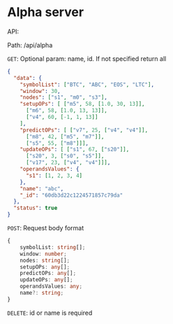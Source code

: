 # Alpha server

API:

Path: /api/alpha

`GET`: Optional param: name, id. If not specified return all

```json
{
  "data": {
    "symbolList": ["BTC", "ABC", "EOS", "LTC"],
    "window": 30,
    "nodes": ["s1", "m0", "s3"],
    "setupOPs": [ ["m5", 58, [1.0, 30, 13]],
      ["m6", 58, [1.0, 13, 13]],
      ["v4", 60, [-1, 1, 13]]
    ],
    "predictOPs": [ ["v7", 25, ["v4", "v4"]],
      ["m8", 42, ["m5", "m7"]],
      ["s5", 55, ["m8"]]],
    "updateOPs": [ ["s1", 67, ["s20"]],
      ["s20", 3, ["s0", "s5"]],
      ["v17", 23, ["v4", "v4"]]],
    "operandsValues": {
      "s1": [1, 2, 3, 4]
    },
    "name": "abc",
    "_id": "60db3d22c1224571857c79da"
  },
  "status": true
}
```

`POST`: Request body format
```typescript
{
    symbolList: string[];
    window: number;
    nodes: string[];
    setupOPs: any[];
    predictOPs: any[];
    updateOPs: any[];
    operandsValues: any;
    name?: string;
}
```

`DELETE`: id or name is required
